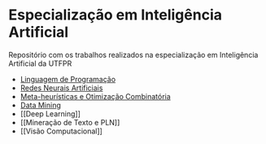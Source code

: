 # Especialização em Inteligência Artificial

Repositório com os trabalhos realizados na especialização em Inteligência Artificial da UTFPR

- [Linguagem de Programação](01%20-%20Linguagem%20de%20Programação/Readme.md)
- [Redes Neurais Artificiais](Redes%20Neurais%20Artificiais.md)
- [Meta-heurísticas e Otimização Combinatória](Meta-heurísticas%20e%20Otimização%20Combinatória.md)
- [Data Mining](Data%20Mining.md)
- [[Deep Learning]]
- [[Mineração de Texto e PLN]]
- [[Visão Computacional]]


